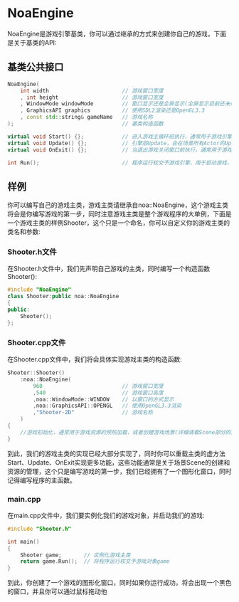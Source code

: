 # NoaEngine
NoaEngine是游戏引擎基类，你可以通过继承的方式来创建你自己的游戏，下面是关于基类的API:

## 基类公共接口

``` cpp
NoaEngine(
	int width                       // 游戏窗口宽度
    , int height                    // 游戏窗口宽度
	, WindowMode windowMode         // 窗口显示还是全屏显示(全屏显示目前还未修复Bug)
	, GraphicsAPI graphics          // 使用SDL2渲染还是OpenGL3.3
	, const std::string& gameName   // 游戏名称
);                                  // 基类构造函数

virtual void Start() {};            // 进入游戏主循环前执行，通常用于游戏引擎的初始化工作
virtual void Update() {};           // 引擎层Update，会在场景所有Actor的Update执行完后执行，每帧执行，通常用于游戏引擎层的扩展或者主要的游戏逻辑
virtual void OnExit() {};           // 当退出游戏关闭窗口前执行，通常用于游戏资源的释放

int Run();                          // 程序运行权交予游戏引擎，用于启动游戏，这个main函数中实例化游戏对象后马上调用，游戏运行过程中没有异常出错结束返回0
```

## 样例
你可以编写自己的游戏主类，游戏主类请继承自noa::NoaEngine，这个游戏主类将会是你编写游戏的第一步，同时注意游戏主类是整个游戏程序的大单例，下面是一个游戏主类的样例Shooter，这个只是一个命名，你可以自定义你的游戏主类的类名和参数:

### Shooter.h文件
在Shooter.h文件中，我们先声明自己游戏的主类，同时编写一个构造函数Shooter():
``` cpp
#include "NoaEngine"
class Shooter:public noa::NoaEngine
{
public:
	Shooter();
};
```

### Shooter.cpp文件
在Shooter.cpp文件中，我们将会具体实现游戏主类的构造函数:
``` cpp
Shooter::Shooter()
	:noa::NoaEngine(
        960                         // 游戏窗口宽度
        ,540                        // 游戏窗口高度
		,noa::WindowMode::WINDOW    // 以窗口的方式显示
		,noa::GraphicsAPI::OPENGL   // 使用OpenGL3.3渲染
		,"Shooter-2D"               // 游戏名称
	)
{
    //游戏初始化，通常用于游戏资源的预热加载，或者创建游戏场景(详细请看Scene部分的内容)
}
```

到此，我们的游戏主类的实现已经大部分实现了，同时你可以重载主类的虚方法Start、Update、OnExit实现更多功能，这些功能通常是关于场景Scene的创建和资源的管理，这个只是编写游戏的第一步，我们已经拥有了一个图形化窗口，同时记得编写程序的主函数。

### main.cpp
在main.cpp文件中，我们要实例化我们的游戏对象，并启动我们的游戏:
``` cpp
#include "Shooter.h"

int main() 
{
	Shooter game;       // 实例化游戏主类
	return game.Run();  // 将程序运行权交予游戏对象game
}
```
到此，你创建了一个游戏的图形化窗口，同时如果你运行成功，将会出现一个黑色的窗口，并且你可以通过鼠标拖动他

